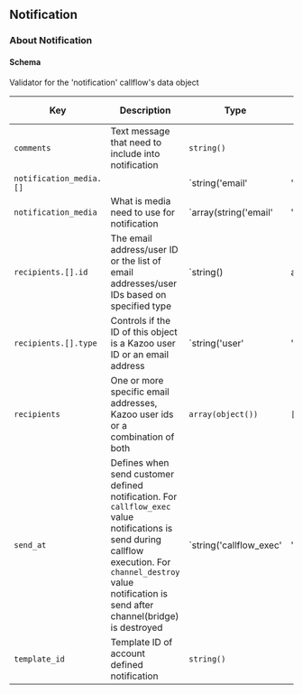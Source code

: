 ## Notification

### About Notification

#### Schema

Validator for the 'notification' callflow's data object



Key | Description | Type | Default | Required | Support Level
--- | ----------- | ---- | ------- | -------- | -------------
`comments` | Text message that need to include into notification | `string()` |   | `false` |  
`notification_media.[]` |   | `string('email' | 'sms')` |   | `false` |  
`notification_media` | What is media need to use for notification | `array(string('email' | 'sms'))` |   | `false` |  
`recipients.[].id` | The email address/user ID or the list of email addresses/user IDs based on specified type | `string() | array()` |   | `true` |  
`recipients.[].type` | Controls if the ID of this object is a Kazoo user ID or an email address | `string('user' | 'email')` |   | `true` |  
`recipients` | One or more specific email addresses, Kazoo user ids or a combination of both | `array(object())` | `[]` | `true` |  
`send_at` | Defines when send customer defined notification. For `callflow_exec` value notifications is send during callflow execution. For `channel_destroy` value notification is send after channel(bridge) is destroyed | `string('callflow_exec' | 'channel_destroy')` | `channel_destroy` | `false` |  
`template_id` | Template ID of account defined notification | `string()` |   | `false` |  



